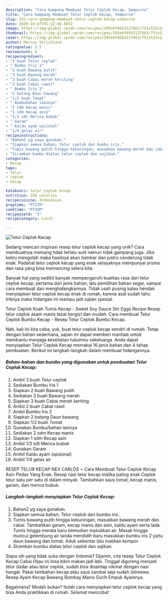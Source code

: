 ```yaml
---
description: "Cara Gampang Membuat Telur Ceplok Kecap, Sempurna"
title: "Cara Gampang Membuat Telur Ceplok Kecap, Sempurna"
slug: 332-cara-gampang-membuat-telur-ceplok-kecap-sempurna
date: 2020-10-07T01:22:40.587Z
image: https://img-global.cpcdn.com/recipes/105ebf05b3127663/751x532cq70/telur-ceplok-kecap-foto-resep-utama.jpg
thumbnail: https://img-global.cpcdn.com/recipes/105ebf05b3127663/751x532cq70/telur-ceplok-kecap-foto-resep-utama.jpg
cover: https://img-global.cpcdn.com/recipes/105ebf05b3127663/751x532cq70/telur-ceplok-kecap-foto-resep-utama.jpg
author: Marcus Strickland
ratingvalue: 3.5
reviewcount: 8
recipeingredient:
- "3 buah Telur ceplok"
- " Bumbu Iris 1"
- "2 buah Bawang putih"
- "3 buah Bawang merah"
- "3 buah Cabai merah keriting"
- "2 buah Cabai rawit"
- " Bumbu Iris 2"
- "2 batang Daun bawang"
- "1/2 buah Tomat"
- " Bumbubahan lainnya"
- "2 sdm Kecap manis"
- "1 sdm Kecap asin"
- "1/3 sdt Merica bubuk"
- " Garam"
- " Kaldu ayam opsional"
- "1/4 gelas air"
recipeinstructions:
- "Bahan2 yg saya gunakan."
- "Siapkan semua bahan; Telur ceplok dan bumbu iris."
- "Tumis bawang putih hingga kekuningan, masukkan bawang merah dan cabai. Tambahkan garam, kecap manis dan asin, kaldu ayam serta lada. Tumis hingga merata baru kemudian masukkan air. Masak hingga muncul gelembung air tanda mendidih baru masukkan bumbu iris 2 yaitu daun bawang dan tomat. Aduk sebentar lalu matikan kompor."
- "Siramkan bumbu diatas telur ceplok dan sajikan."
categories:
- Resep
tags:
- telur
- ceplok
- kecap

katakunci: telur ceplok kecap 
nutrition: 250 calories
recipecuisine: Indonesian
preptime: "PT27M"
cooktime: "PT35M"
recipeyield: "3"
recipecategory: Lunch

---
```



![Telur Ceplok Kecap](https://img-global.cpcdn.com/recipes/105ebf05b3127663/751x532cq70/telur-ceplok-kecap-foto-resep-utama.jpg)

Sedang mencari inspirasi resep telur ceplok kecap yang unik? Cara membuatnya memang tidak terlalu sulit namun tidak gampang juga. Jika keliru mengolah maka hasilnya akan hambar dan justru cenderung tidak enak. Padahal telur ceplok kecap yang enak selayaknya mempunyai aroma dan rasa yang bisa memancing selera kita.

Banyak hal yang sedikit banyak mempengaruhi kualitas rasa dari telur ceplok kecap, pertama dari jenis bahan, lalu pemilihan bahan segar, sampai cara membuat dan menghidangkannya. Tidak usah pusing kalau hendak menyiapkan telur ceplok kecap enak di rumah, karena asal sudah tahu triknya maka hidangan ini mampu jadi sajian spesial.

Telur Ceplok Kuah Tumis Kecap - Sweet Soy Sauce Stir Eggs Recipe Resep telur ceplok asam manis lezat bergizi dan mudah. Cara membuat Telur Ceplok Bumbu Kecap - Resep Telur Ceplok Bumbu Kecap.


Nah, kali ini kita coba, yuk, buat telur ceplok kecap sendiri di rumah. Tetap dengan bahan sederhana, sajian ini dapat memberi manfaat untuk membantu menjaga kesehatan tubuhmu sekeluarga. Anda dapat menyiapkan Telur Ceplok Kecap memakai 16 jenis bahan dan 4 tahap pembuatan. Berikut ini langkah-langkah dalam membuat hidangannya.

<!--inarticleads1-->

##### Bahan-bahan dan bumbu yang digunakan untuk pembuatan Telur Ceplok Kecap:

1. Ambil 3 buah Telur ceplok
1. Sediakan  Bumbu Iris 1
1. Siapkan 2 buah Bawang putih
1. Sediakan 3 buah Bawang merah
1. Siapkan 3 buah Cabai merah keriting
1. Ambil 2 buah Cabai rawit
1. Ambil  Bumbu Iris 2
1. Siapkan 2 batang Daun bawang
1. Siapkan 1/2 buah Tomat
1. Gunakan  Bumbu/bahan lainnya
1. Sediakan 2 sdm Kecap manis
1. Siapkan 1 sdm Kecap asin
1. Ambil 1/3 sdt Merica bubuk
1. Gunakan  Garam
1. Ambil  Kaldu ayam (opsional)
1. Ambil 1/4 gelas air


RESEP TELUR KECAP NEX CARLOS ~ Cara Membuat Telur Ceplok Kecap Asin Pedas Yang Enak. Resep nasi telor kecap malika paling enak Ceplok telur satu per satu di dalam minyak. Tambahkan saus tomat, kecap manis, garam, dan merica bubuk. 

<!--inarticleads2-->

##### Langkah-langkah menyiapkan Telur Ceplok Kecap:

1. Bahan2 yg saya gunakan.
1. Siapkan semua bahan; Telur ceplok dan bumbu iris.
1. Tumis bawang putih hingga kekuningan, masukkan bawang merah dan cabai. Tambahkan garam, kecap manis dan asin, kaldu ayam serta lada. Tumis hingga merata baru kemudian masukkan air. Masak hingga muncul gelembung air tanda mendidih baru masukkan bumbu iris 2 yaitu daun bawang dan tomat. Aduk sebentar lalu matikan kompor.
1. Siramkan bumbu diatas telur ceplok dan sajikan.


Siapa sih yang tidak suka dengan Indomie? Dijamin, cita resep Telur Ceplok Kecap Cabai Hijau ini bisa bikin makan jadi lebi. Tinggal digoreng menjadi telur dadar atau telur ceplok, sudah bisa disantap nikmat dengan nasi hangat. Pakai tambahan kecap atau saus sambal saja sudah istimewa. Resep Ayam Kecap Bawang Bombay Manis Gurih Empuk Ayamnya. 

Bagaimana? Mudah bukan? Itulah cara menyiapkan telur ceplok kecap yang bisa Anda praktikkan di rumah. Selamat mencoba!
